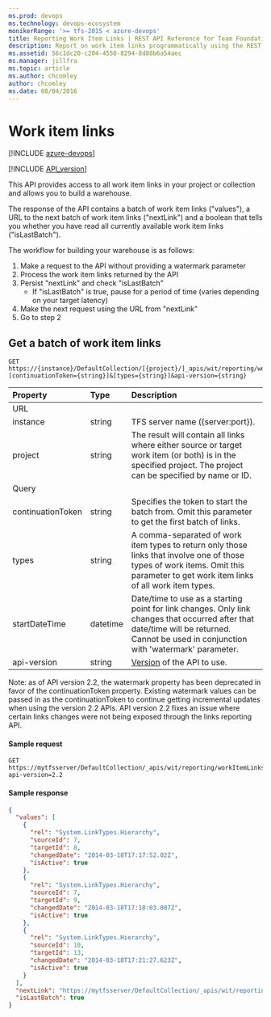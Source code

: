 ```yaml
---
ms.prod: devops
ms.technology: devops-ecosystem
monikerRange: '>= tfs-2015 < azure-devops'
title: Reporting Work Item Links | REST API Reference for Team Foundation Server
description: Report on work item links programmatically using the REST APIs for Team Foundation Server.
ms.assetid: 56c1dc20-c204-4550-8294-8d88b6a54aec
ms.manager: jillfra
ms.topic: article
ms.author: chcomley
author: chcomley
ms.date: 08/04/2016
---
```


# Work item links

[!INCLUDE [azure-devops](../_data/azure-devops-message.md)]

[!INCLUDE [API_version](../_data/version2-2.md)]


This API provides access to all work item links in your project or collection and allows you to build a warehouse.

The response of the API contains a batch of work item links ("values"), a URL to the next batch of work item links ("nextLink") and a boolean that tells you whether you have read all currently available work item links ("isLastBatch").

The workflow for building your warehouse is as follows:
1. Make a request to the API without providing a watermark parameter
2. Process the work item links returned by the API
3. Persist "nextLink" and check "isLastBatch"
   * If "isLastBatch" is true, pause for a period of time (varies depending on your target latency)
4. Make the next request using the URL from "nextLink"
5. Go to step 2

## Get a batch of work item links

```no-highlight
GET https://{instance}/DefaultCollection/[{project}/]_apis/wit/reporting/workItemLinks?[continuationToken={string}]&[types={string}]&api-version={string}
```

| Property      | Type     | Description
|:--------------|:---------|:----------------------------
| URL
| instance      | string   | TFS server name ({server:port}).
| project       | string   | The result will contain all links where either source or target work item (or both) is in the specified project. The project can be specified by name or ID.
| Query
| continuationToken     | string   | Specifies the token to start the batch from. Omit this parameter to get the first batch of links.
| types         | string   | A comma-separated of work item types to return only those links that involve one of those types of work items. Omit this parameter to get work item links of all work item types.
| startDateTime | datetime | Date/time to use as a starting point for link changes. Only link changes that occurred after that date/time will be returned. Cannot be used in conjunction with 'watermark' parameter.
| api-version   | string   | [Version](../../concepts/rest-api-versioning.md) of the API to use.

Note: as of API version 2.2, the watermark property has been deprecated in favor of the continuationToken property. Existing watermark values can be passed in as the continuationToken to continue getting incremental updates when using the version 2.2 APIs.
API version 2.2 fixes an issue where certain links changes were not being exposed through the links reporting API.

#### Sample request

```
GET https://mytfsserver/DefaultCollection/_apis/wit/reporting/workItemLinks?api-version=2.2
```

#### Sample response

```json
{
  "values": [
    {
      "rel": "System.LinkTypes.Hierarchy",
      "sourceId": 7,
      "targetId": 8,
      "changedDate": "2014-03-18T17:17:52.02Z",
      "isActive": true
    },
    {
      "rel": "System.LinkTypes.Hierarchy",
      "sourceId": 7,
      "targetId": 9,
      "changedDate": "2014-03-18T17:18:03.007Z",
      "isActive": true
    },
    {
      "rel": "System.LinkTypes.Hierarchy",
      "sourceId": 10,
      "targetId": 13,
      "changedDate": "2014-03-18T17:21:27.623Z",
      "isActive": true
    }
  ],
  "nextLink": "https://mytfsserver/DefaultCollection/_apis/wit/reporting/workItemLinks?continuationToken=6281123&api-version=2.2",
  "isLastBatch": true
}
```
